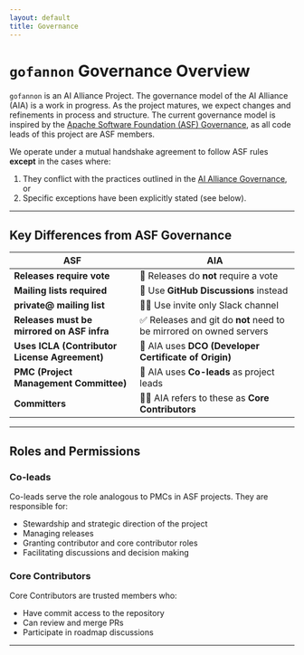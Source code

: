 ```yaml
---  
layout: default  
title: Governance
---  
```


# `gofannon` Governance Overview

`gofannon` is an AI Alliance Project. The governance model of the AI Alliance (AIA) is a work in progress. As the project 
matures, we expect changes and refinements in process and structure. The current
governance model is inspired by the [Apache Software Foundation (ASF) Governance](https://www.apache.org/foundation/governance/), 
as all code leads of this project are ASF members.

We operate under a mutual handshake agreement to follow ASF rules **except** in the cases where:
1. They conflict with the practices outlined in the [AI Alliance Governance](https://thealliance.ai/governance), or
2. Specific exceptions have been explicitly stated (see below).

---

## Key Differences from ASF Governance

| ASF                          | AIA                                       |
|-----------------------------|--------------------------------------------|
| **Releases require vote**   | 🚫 Releases do **not** require a vote     |
| **Mailing lists required**  | 💬 Use **GitHub Discussions** instead     |
| **private@ mailing list**   | 🧟‍♂️ Use invite only Slack channel | 
| **Releases must be mirrored on ASF infra** | ✅ Releases and git do **not** need to be mirrored on owned servers |
| **Uses ICLA (Contributor License Agreement)** | 🔏 AIA uses **DCO (Developer Certificate of Origin)** |
| **PMC (Project Management Committee)** | 👥 AIA uses **Co-leads** as project leads |
| **Committers**              | 🧑‍💻 AIA refers to these as **Core Contributors** |

---

## Roles and Permissions

### Co-leads

Co-leads serve the role analogous to PMCs in ASF projects. They are responsible for:
- Stewardship and strategic direction of the project
- Managing releases
- Granting contributor and core contributor roles
- Facilitating discussions and decision making

### Core Contributors

Core Contributors are trusted members who:
- Have commit access to the repository
- Can review and merge PRs
- Participate in roadmap discussions

---

[//]: # (## Access Management)

[//]: # ()
[//]: # (Below are the instructions for granting permissions &#40;to be completed&#41;:)

[//]: # ()
[//]: # (### GitHub)

[//]: # (_&#40;Instructions TBD – placeholder&#41;_)

[//]: # ()
[//]: # (### PyPI)

[//]: # (_&#40;Instructions TBD – placeholder&#41;_)
